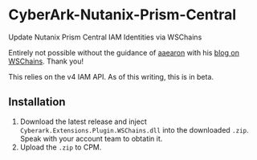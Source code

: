 # CyberArk-Nutanix-Prism-Central

Update Nutanix Prism Central IAM Identities via WSChains

Entirely not possible without the guidance of [aaearon](https://github.com/aaearon) with his [blog on WSChains](https://timschindler.blog/creating-a-cyberark-central-policy-manager-plugin-for-an-api-using-wschains). Thank you!

This relies on the v4 IAM API. As of this writing, this is in beta.

## Installation

1. Download the latest release and inject `Cyberark.Extensions.Plugin.WSChains.dll` into the downloaded `.zip`. Speak with your account team to obtatin it.
1. Upload the `.zip` to CPM.
